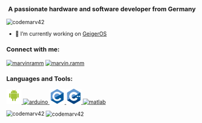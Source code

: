 <h3 align="center">A passionate hardware and software developer from Germany</h3>

<p align="left"> <img src="https://komarev.com/ghpvc/?username=codemarv42&label=Profile%20views&color=0e75b6&style=flat" alt="codemarv42" /> </p>

- 🔭 I’m currently working on [GeigerOS](https://github.com/codemarv42/RoboCore)

<h3 align="left">Connect with me:</h3>
<p align="left">
<a href="https://linkedin.com/in/marvinramm" target="blank"><img align="center" src="https://raw.githubusercontent.com/rahuldkjain/github-profile-readme-generator/master/src/images/icons/Social/linked-in-alt.svg" alt="marvinramm" height="30" width="40" /></a>
<a href="https://instagram.com/marvin.ramm" target="blank"><img align="center" src="https://raw.githubusercontent.com/rahuldkjain/github-profile-readme-generator/master/src/images/icons/Social/instagram.svg" alt="marvin.ramm" height="30" width="40" /></a>
</p>

<h3 align="left">Languages and Tools:</h3>
<p align="left"> <a href="https://developer.android.com" target="_blank" rel="noreferrer"> <img src="https://raw.githubusercontent.com/devicons/devicon/master/icons/android/android-original-wordmark.svg" alt="android" width="40" height="40"/> </a> <a href="https://www.arduino.cc/" target="_blank" rel="noreferrer"> <img src="https://cdn.worldvectorlogo.com/logos/arduino-1.svg" alt="arduino" width="40" height="40"/> </a> <a href="https://www.cprogramming.com/" target="_blank" rel="noreferrer"> <img src="https://raw.githubusercontent.com/devicons/devicon/master/icons/c/c-original.svg" alt="c" width="40" height="40"/> </a> <a href="https://www.w3schools.com/cpp/" target="_blank" rel="noreferrer"> <img src="https://raw.githubusercontent.com/devicons/devicon/master/icons/cplusplus/cplusplus-original.svg" alt="cplusplus" width="40" height="40"/> </a> <a href="https://www.mathworks.com/" target="_blank" rel="noreferrer"> <img src="https://upload.wikimedia.org/wikipedia/commons/2/21/Matlab_Logo.png" alt="matlab" width="40" height="40"/> </a> </p>

<p><img align="left" src="https://github-readme-stats.vercel.app/api/top-langs?username=codemarv42&show_icons=true&locale=en&layout=compact" alt="codemarv42" /></p>

<p>&nbsp;<img align="center" src="https://github-readme-stats.vercel.app/api?username=codemarv42&show_icons=true&locale=en" alt="codemarv42" /></p>

